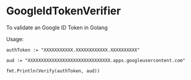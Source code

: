 # GoogleIdTokenVerifier
To validate an Google ID Token in Golang

Usage:

```
authToken := "XXXXXXXXXXX.XXXXXXXXXXXX.XXXXXXXXXX"

aud := "XXXXXXXXXXXXXXXXXXXXXXXXXXXXXXX.apps.googleusercontent.com"

fmt.Println(Verify(authToken, aud))
```
